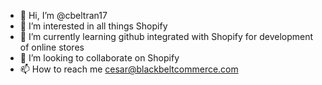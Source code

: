 - 👋 Hi, I’m @cbeltran17
- 👀 I’m interested in all things Shopify
- 🌱 I’m currently learning github integrated with Shopify for development of online stores
- 💞️ I’m looking to collaborate on Shopify
- 📫 How to reach me cesar@blackbeltcommerce.com

<!---
cbeltran17/cbeltran17 is a ✨ special ✨ repository because its `README.md` (this file) appears on your GitHub profile.
You can click the Preview link to take a look at your changes.
--->
